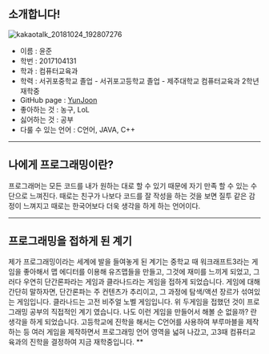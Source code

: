 ## 소개합니다!

![kakaotalk_20181024_192807276](https://user-images.githubusercontent.com/44432452/47426727-01005f00-d7c9-11e8-825f-0f7ccf803f19.jpg)

* 이름 : 윤준
* 학번 : 2017104131
* 학과 : 컴퓨터교육과
* 학력 : 서귀포중학교 졸업 - 서귀포고등학교 졸업 - 제주대학교 컴퓨터교육과 2학년 재학중
* GitHub page : [YunJoon](https://github.com/YoonJun47)
* 좋아하는 것 : 농구, LoL
* 싫어하는 것 : 공부
* 다룰 수 있는 언어 : C언어, JAVA, C++

***

## 나에게 프로그래밍이란?

프로그래머는 모든 코드를 내가 원하는 대로 할 수 있기 때문에 자기 만족 할 수 있는 수단으로 느껴진다. 때로는 친구가 나보다 코드를 잘 작성을 하는 것을 보면 질투 같은 감정이 느껴지고 때로는 한국어보다 더욱 생각을 하게 하는 언어이다. 

***

## 프로그래밍을 접하게 된 계기

제가 프로그래밍이라는 세계에 발을 들여놓게 된 계기는 중학교 때 워크래프트3라는 게임을 좋아해서 맵 에디터를 이용해 유즈맵들을 만들고, 그것에 재미를 느끼게 되었고,  그러다 우연히 단간론파라는 게임과 클라나드라는 게임을 접하게 되었습니다. 게임에 대해 간단히 말하자면,  단간론파는 주 컨텐츠가 추리이고, 그 과정에 탐색/액션 장르가 섞여있는 게임입니다. 클라나드는 고전 비주얼 노벨 게임입니다.  위 두게임을 접했던 것이 프로그래밍 공부의 직접적인 계기 였습니다. 나도 이런 게임을 만들어서 해볼 순 없을까? 란생각을 하게 되었습니다. 고등학교에 진학을 해서는 C언어를 사용하여 부루마블을 제작하는 등 여러 게임을 제작하면서 프로그래밍 언어 영역을 넓혀 나갔고, 고3때 컴퓨터교육과의 진학을 결정하여 지금 재학중입니다.
**
